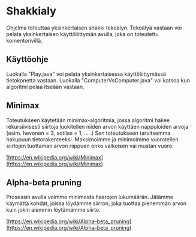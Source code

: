 # Shakkialy

Ohjelma toteuttaa yksinkertaisen shakki tekoälyn. Tekoälyä vastaan voi pelata yksinkertaisen käyttöliittymän avulla, joka on toteutettu komentorivillä. 

## Käyttöohje

Luokalla "Play.java" voi pelata yksinkertaisessa käyttöliittymässä tietokonetta vastaan. Luokalla "ComputerVsComputer.java" voi katsoa kun algoritmi pelaa itseään vastaan.

## Minimax
Toteutukseen käytetään minimax-algoritmia, jossa algoritmi hakee rekursiivisesti siirtoja luokitellen niiden arvon käyttäen nappuloiden arvoja (esim. hevonen = 3, sotilas = 1, … .) Sen toteutukseen tarvitsemma hakupuun tietorakenteeksi.  Maksimoimme ja minimoimme vuorotellen siirtojen tuottaman arvon riippuen onko valkoisen vai mustan vuoro.

[https://en.wikipedia.org/wiki/Minimax](https://en.wikipedia.org/wiki/Minimax)

## Alpha-beta pruning
Prosessin avulla voimme minimoida haarojen lukumäärän. Jätämme käymättä kohdat, joissa löydämme siirron, joka tuottaa pienemmän arvon kuin jokin aiemmin löytämämme siirto. 

[https://en.wikipedia.org/wiki/Alpha–beta_pruning](https://en.wikipedia.org/wiki/Alpha–beta_pruning)

